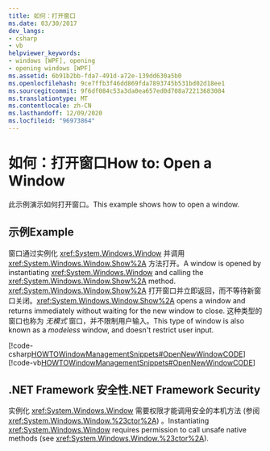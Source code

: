 ```yaml
---
title: 如何：打开窗口
ms.date: 03/30/2017
dev_langs:
- csharp
- vb
helpviewer_keywords:
- windows [WPF], opening
- opening windows [WPF]
ms.assetid: 6b91b2bb-fda7-491d-a72e-139dd630a5b0
ms.openlocfilehash: 9ce7ffb3f46dd869fda7893745b531bd02d18ee1
ms.sourcegitcommit: 9f6df084c53a3da0ea657ed0d708a72213683084
ms.translationtype: MT
ms.contentlocale: zh-CN
ms.lasthandoff: 12/09/2020
ms.locfileid: "96973864"
---
```

# <a name="how-to-open-a-window"></a><span data-ttu-id="61d3e-102">如何：打开窗口</span><span class="sxs-lookup"><span data-stu-id="61d3e-102">How to: Open a Window</span></span>
<span data-ttu-id="61d3e-103">此示例演示如何打开窗口。</span><span class="sxs-lookup"><span data-stu-id="61d3e-103">This example shows how to open a window.</span></span>  
  
## <a name="example"></a><span data-ttu-id="61d3e-104">示例</span><span class="sxs-lookup"><span data-stu-id="61d3e-104">Example</span></span>  
 <span data-ttu-id="61d3e-105">窗口通过实例化 <xref:System.Windows.Window> 并调用 <xref:System.Windows.Window.Show%2A> 方法打开。</span><span class="sxs-lookup"><span data-stu-id="61d3e-105">A window is opened by instantiating <xref:System.Windows.Window> and calling the <xref:System.Windows.Window.Show%2A> method.</span></span> <span data-ttu-id="61d3e-106"><xref:System.Windows.Window.Show%2A> 打开窗口并立即返回，而不等待新窗口关闭。</span><span class="sxs-lookup"><span data-stu-id="61d3e-106"><xref:System.Windows.Window.Show%2A> opens a window and returns immediately without waiting for the new window to close.</span></span> <span data-ttu-id="61d3e-107">这种类型的窗口也称为 *无模式* 窗口，并不限制用户输入。</span><span class="sxs-lookup"><span data-stu-id="61d3e-107">This type of window is also known as a *modeless* window, and doesn't restrict user input.</span></span>  
  
 [!code-csharp[HOWTOWindowManagementSnippets#OpenNewWindowCODE](~/samples/snippets/csharp/VS_Snippets_Wpf/HOWTOWindowManagementSnippets/CSharp/MainWindow.xaml.cs#opennewwindowcode)]
 [!code-vb[HOWTOWindowManagementSnippets#OpenNewWindowCODE](~/samples/snippets/visualbasic/VS_Snippets_Wpf/HOWTOWindowManagementSnippets/visualbasic/mainwindow.xaml.vb#opennewwindowcode)]  
  
## <a name="net-framework-security"></a><span data-ttu-id="61d3e-108">.NET Framework 安全性</span><span class="sxs-lookup"><span data-stu-id="61d3e-108">.NET Framework Security</span></span>  
 <span data-ttu-id="61d3e-109">实例化 <xref:System.Windows.Window> 需要权限才能调用安全的本机方法 (参阅 <xref:System.Windows.Window.%23ctor%2A>) 。</span><span class="sxs-lookup"><span data-stu-id="61d3e-109">Instantiating <xref:System.Windows.Window> requires permission to call unsafe native methods (see <xref:System.Windows.Window.%23ctor%2A>).</span></span>
